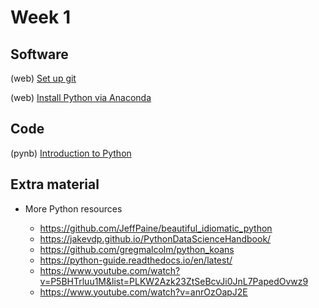 # Week 1

## Software

(web) [Set up git](https://help.github.com/articles/set-up-git/)

(web) [Install Python via Anaconda](https://www.anaconda.com/)

## Code

(pynb) [Introduction to Python](https://github.com/Mark-Kramer/Case-Studies-Python/blob/master/Introduction%20to%20Python/Python.ipynb)

## Extra material

- More Python resources

  - https://github.com/JeffPaine/beautiful_idiomatic_python
  - https://jakevdp.github.io/PythonDataScienceHandbook/
  - https://github.com/gregmalcolm/python_koans
  - https://python-guide.readthedocs.io/en/latest/
  - https://www.youtube.com/watch?v=P5BHTrluu1M&list=PLKW2Azk23ZtSeBcvJi0JnL7PapedOvwz9
  - https://www.youtube.com/watch?v=anrOzOapJ2E
